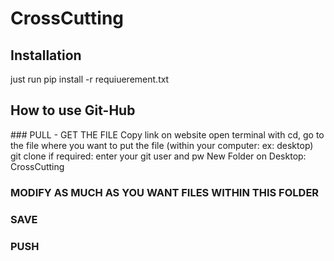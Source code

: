 # CrossCutting


## Installation 

just run pip install -r requiuerement.txt

## How to use Git-Hub

### PULL - GET THE FILE 
Copy link on website
open terminal
with cd, go to the file where you want to put the file (within your computer: ex: desktop)
git clone <link>
if required: enter your git user and pw
New Folder on Desktop: CrossCutting


### MODIFY AS MUCH AS YOU WANT FILES WITHIN THIS FOLDER

### SAVE

### PUSH 
